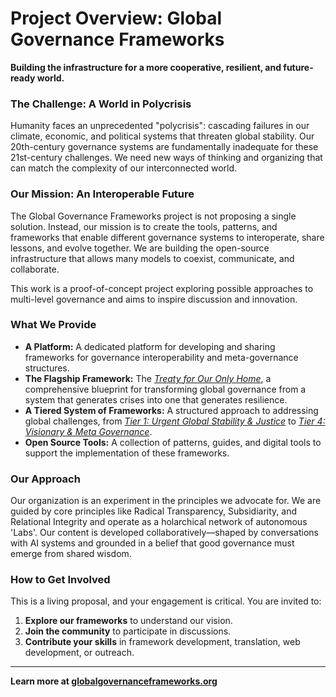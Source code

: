 # Project Overview: Global Governance Frameworks

**Building the infrastructure for a more cooperative, resilient, and future-ready world.**

### The Challenge: A World in Polycrisis

Humanity faces an unprecedented "polycrisis": cascading failures in our climate, economic, and political systems that threaten global stability. Our 20th-century governance systems are fundamentally inadequate for these 21st-century challenges. We need new ways of thinking and organizing that can match the complexity of our interconnected world.

### Our Mission: An Interoperable Future

The Global Governance Frameworks project is not proposing a single solution. Instead, our mission is to create the tools, patterns, and frameworks that enable different governance systems to interoperate, share lessons, and evolve together. We are building the open-source infrastructure that allows many models to coexist, communicate, and collaborate.

This work is a proof-of-concept project exploring possible approaches to multi-level governance and aims to inspire discussion and innovation.

### What We Provide

  * **A Platform:** A dedicated platform for developing and sharing frameworks for governance interoperability and meta-governance structures.
  * **The Flagship Framework:** The [*Treaty for Our Only Home*](https://globalgovernanceframeworks.org/frameworks/docs/implementation/treaty-for-our-only-home), a comprehensive blueprint for transforming global governance from a system that generates crises into one that generates resilience.
  * **A Tiered System of Frameworks:** A structured approach to addressing global challenges, from [*Tier 1: Urgent Global Stability & Justice*](https://globalgovernanceframeworks.org/frameworks/docs/implementation/tier-1) to [*Tier 4: Visionary & Meta Governance*](https://globalgovernanceframeworks.org/frameworks/docs/implementation/tier-4).
  * **Open Source Tools:** A collection of patterns, guides, and digital tools to support the implementation of these frameworks.

### Our Approach

Our organization is an experiment in the principles we advocate for. We are guided by core principles like Radical Transparency, Subsidiarity, and Relational Integrity and operate as a holarchical network of autonomous 'Labs'. Our content is developed collaboratively—shaped by conversations with AI systems and grounded in a belief that good governance must emerge from shared wisdom.

### How to Get Involved

This is a living proposal, and your engagement is critical. You are invited to:

1.  **Explore our frameworks** to understand our vision.
2.  **Join the community** to participate in discussions.
3.  **Contribute your skills** in framework development, translation, web development, or outreach.

-----

**Learn more at [globalgovernanceframeworks.org](https://www.google.com/search?q=https://globalgovernanceframeworks.org)**
